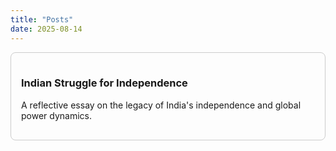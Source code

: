 ```yaml
---
title: "Posts"
date: 2025-08-14
---
```


<div style="padding: 1rem; border: 1px solid #ccc; border-radius: 8px;"> <h3><a href="indian-struggle/" style="text-decoration: none;">Indian Struggle for Independence</a></h3> <p>A reflective essay on the legacy of India's independence and global power dynamics.</p> </div>